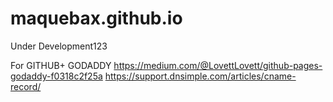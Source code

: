 # maquebax.github.io
Under Development123


For GITHUB+ GODADDY
https://medium.com/@LovettLovett/github-pages-godaddy-f0318c2f25a
https://support.dnsimple.com/articles/cname-record/
